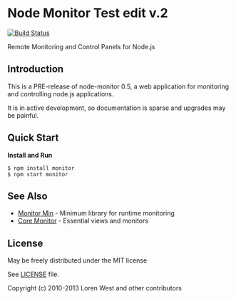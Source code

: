 Node Monitor
Test edit v.2
============

[![Build Status](https://secure.travis-ci.org/lorenwest/node-monitor.png?branch=master)](https://travis-ci.org/lorenwest/node-monitor)

Remote Monitoring and Control Panels for Node.js

Introduction
------------

This is a PRE-release of node-monitor 0.5, a web application for monitoring and controlling node.js applications.

It is in active development, so documentation is sparse and upgrades may be painful.


Quick Start
-----------

**Install and Run**

    $ npm install monitor
    $ npm start monitor

See Also
--------

* [Monitor Min](https://github.com/lorenwest/monitor-min) - Minimum library for runtime monitoring
* [Core Monitor](https://github.com/lorenwest/core-monitor) - Essential views and monitors

License
-------

May be freely distributed under the MIT license

See [LICENSE](https://github.com/lorenwest/node-monitor/blob/master/LICENSE) file.

Copyright (c) 2010-2013 Loren West and other contributors